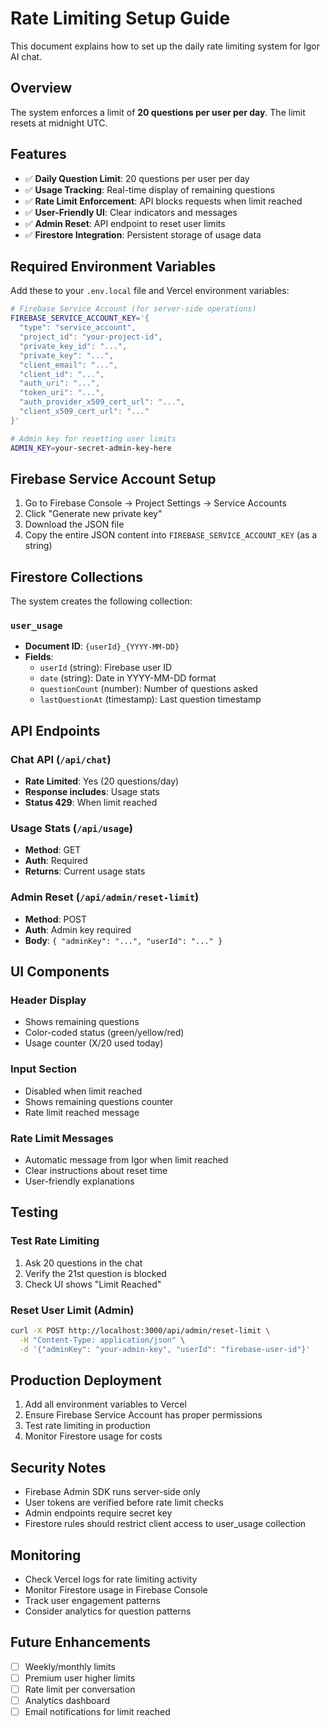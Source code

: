 # Rate Limiting Setup Guide

This document explains how to set up the daily rate limiting system for Igor AI chat.

## Overview

The system enforces a limit of **20 questions per user per day**. The limit resets at midnight UTC.

## Features

- ✅ **Daily Question Limit**: 20 questions per user per day
- ✅ **Usage Tracking**: Real-time display of remaining questions
- ✅ **Rate Limit Enforcement**: API blocks requests when limit reached
- ✅ **User-Friendly UI**: Clear indicators and messages
- ✅ **Admin Reset**: API endpoint to reset user limits
- ✅ **Firestore Integration**: Persistent storage of usage data

## Required Environment Variables

Add these to your `.env.local` file and Vercel environment variables:

```bash
# Firebase Service Account (for server-side operations)
FIREBASE_SERVICE_ACCOUNT_KEY='{
  "type": "service_account",
  "project_id": "your-project-id",
  "private_key_id": "...",
  "private_key": "...",
  "client_email": "...",
  "client_id": "...",
  "auth_uri": "...",
  "token_uri": "...",
  "auth_provider_x509_cert_url": "...",
  "client_x509_cert_url": "..."
}'

# Admin key for resetting user limits
ADMIN_KEY=your-secret-admin-key-here
```

## Firebase Service Account Setup

1. Go to Firebase Console → Project Settings → Service Accounts
2. Click "Generate new private key"
3. Download the JSON file
4. Copy the entire JSON content into `FIREBASE_SERVICE_ACCOUNT_KEY` (as a string)

## Firestore Collections

The system creates the following collection:

### `user_usage`
- **Document ID**: `{userId}_{YYYY-MM-DD}`
- **Fields**:
  - `userId` (string): Firebase user ID
  - `date` (string): Date in YYYY-MM-DD format
  - `questionCount` (number): Number of questions asked
  - `lastQuestionAt` (timestamp): Last question timestamp

## API Endpoints

### Chat API (`/api/chat`)
- **Rate Limited**: Yes (20 questions/day)
- **Response includes**: Usage stats
- **Status 429**: When limit reached

### Usage Stats (`/api/usage`)
- **Method**: GET
- **Auth**: Required
- **Returns**: Current usage stats

### Admin Reset (`/api/admin/reset-limit`)
- **Method**: POST
- **Auth**: Admin key required
- **Body**: `{ "adminKey": "...", "userId": "..." }`

## UI Components

### Header Display
- Shows remaining questions
- Color-coded status (green/yellow/red)
- Usage counter (X/20 used today)

### Input Section
- Disabled when limit reached
- Shows remaining questions counter
- Rate limit reached message

### Rate Limit Messages
- Automatic message from Igor when limit reached
- Clear instructions about reset time
- User-friendly explanations

## Testing

### Test Rate Limiting
1. Ask 20 questions in the chat
2. Verify the 21st question is blocked
3. Check UI shows "Limit Reached"

### Reset User Limit (Admin)
```bash
curl -X POST http://localhost:3000/api/admin/reset-limit \
  -H "Content-Type: application/json" \
  -d '{"adminKey": "your-admin-key", "userId": "firebase-user-id"}'
```

## Production Deployment

1. Add all environment variables to Vercel
2. Ensure Firebase Service Account has proper permissions
3. Test rate limiting in production
4. Monitor Firestore usage for costs

## Security Notes

- Firebase Admin SDK runs server-side only
- User tokens are verified before rate limit checks
- Admin endpoints require secret key
- Firestore rules should restrict client access to user_usage collection

## Monitoring

- Check Vercel logs for rate limiting activity
- Monitor Firestore usage in Firebase Console
- Track user engagement patterns
- Consider analytics for question patterns

## Future Enhancements

- [ ] Weekly/monthly limits
- [ ] Premium user higher limits  
- [ ] Rate limit per conversation
- [ ] Analytics dashboard
- [ ] Email notifications for limit reached